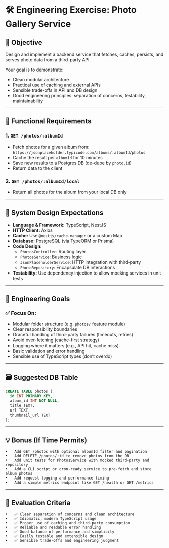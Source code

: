 # 🛠️ Engineering Exercise: Photo Gallery Service

## 🎯 Objective

Design and implement a backend service that fetches, caches, persists, and serves photo data from a third-party API.

Your goal is to demonstrate:
- Clean modular architecture
- Practical use of caching and external APIs
- Sensible trade-offs in API and DB design
- Good engineering principles: separation of concerns, testability, maintainability

---

## 🧱 Functional Requirements

### 1. `GET /photos/:albumId`
- Fetch photos for a given album from:  
  `https://jsonplaceholder.typicode.com/albums/:albumId/photos`
- Cache the result per `albumId` for 10 minutes
- Save new results to a Postgres DB (de-dupe by `photo.id`)
- Return data to the client

### 2. `GET /photos/:albumId/local`
- Return all photos for the album from your local DB only

---

## 📐 System Design Expectations

- **Language & Framework:** TypeScript, NestJS
- **HTTP Client:** Axios
- **Cache:** Use `@nestjs/cache-manager` or a custom Map
- **Database:** PostgreSQL (via TypeORM or Prisma)
- **Code Design:** 
  - `PhotosController`: Routing layer
  - `PhotosService`: Business logic
  - `JsonPlaceholderService`: HTTP integration with third-party
  - `PhotoRepository`: Encapsulate DB interactions
- **Testability:** Use dependency injection to allow mocking services in unit tests

---

## 🧪 Engineering Goals

### ✅ Focus On:
- Modular folder structure (e.g. `photos/` feature module)
- Clear responsibility boundaries
- Graceful handling of third-party failures (timeouts, retries)
- Avoid over-fetching (cache-first strategy)
- Logging where it matters (e.g., API hit, cache miss)
- Basic validation and error handling
- Sensible use of TypeScript types (don’t overdo)

---

## 🗃️ Suggested DB Table

```sql
CREATE TABLE photos (
  id INT PRIMARY KEY,
  album_id INT NOT NULL,
  title TEXT,
  url TEXT,
  thumbnail_url TEXT
);
```
---

## 💡 Bonus (If Time Permits)
	•	Add GET /photos with optional albumId filter and pagination
	•	Add DELETE /photos/:id to remove photos from the DB
	•	Add unit tests for PhotosService with mocked third-party and repository
	•	Add a CLI script or cron-ready service to pre-fetch and store album photos
	•	Add request logging and performance timing
	•	Add a simple metrics endpoint like GET /health or GET /metrics

---

## 🧠 Evaluation Criteria
	•	✅ Clear separation of concerns and clean architecture
	•	✅ Idiomatic, modern TypeScript usage
	•	✅ Proper use of caching and third-party consumption
	•	✅ Reliable and readable error handling
	•	✅ Good balance of performance and simplicity
	•	✅ Easily testable and extensible design
	•	✅ Sensible trade-offs and engineering judgment